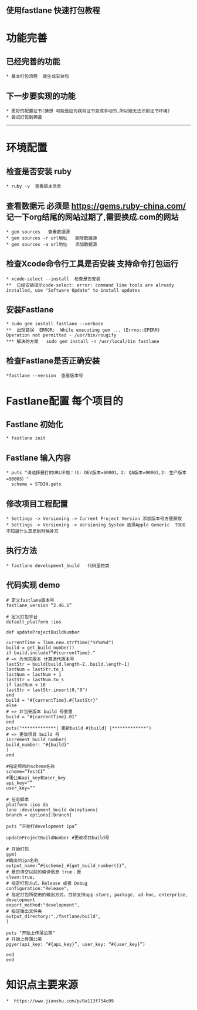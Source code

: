 使用fastlane 快速打包教程
-------------------------------------
# 功能完善
## 已经完善的功能
	* 基本打包流程  能生成安装包

## 下一步要实现的功能
	* 更好的配置证书(猜想 可能是应为我将证书变成手动的,所以她无法识别证书环境)
	* 尝试打包到禅道
******************************************************	
# 环境配置
## 检查是否安装 ruby
   	* ruby -v  查看版本信息
## 查看数据元  必须是 https://gems.ruby-china.com/ 记一下org结尾的网站过期了,需要换成.com的网站
	* gem sources   查看数据源
	* gem sources -r url地址   删除数据源
	* gem sources -a url地址   添加数据源
## 检查Xcode命令行工具是否安装 支持命令打包运行
	* xcode-select --install  检查是否安装
	**  已经安装提示code-select: error: command line tools are already installed, use "Software Update" to install updates
## 安装Fastlane
	* sudo gem install fastlane --verbose
	**  出现错误  ERROR:  While executing gem ... (Errno::EPERM)
    Operation not permitted - /usr/bin/rougify
    *** 解决的方案   sudo gem install -n /usr/local/bin fastlane
## 检查Fastlane是否正确安装
	*fastlane --version  查看版本号
# Fastlane配置  每个项目的
## Fastlane 初始化
	* fastlane init  
## Fastlane 输入内容
    * puts "请选择要打的URL环境：（1: DEV版本=90001，2: QA版本=90002,3: 生产版本=90003）"      
      scheme = STDIN.gets
## 修改项目工程配置
	* Settings -> Versioning -> Current Project Version 添加版本号方便获取
	* Settings -> Versioning -> Versioning System 选择Apple Generic  TODO  不知道什么意思到时候补充
## 执行方法
	* fastlane development_build   代码里的类
## 代码实现 demo

    # 定义fastlane版本号
    fastlane_version “2.46.1” 
    
    # 定义打包平台
    default_platform :ios
    
    def updateProjectBuildNumber
    
    currentTime = Time.new.strftime("%Y%m%d")
    build = get_build_number()
    if build.include?"#{currentTime}."
    # => 为当天版本 计算迭代版本号
    lastStr = build[build.length-2..build.length-1]
    lastNum = lastStr.to_i
    lastNum = lastNum + 1
    lastStr = lastNum.to_s
    if lastNum < 10
    lastStr = lastStr.insert(0,"0")
    end
    build = "#{currentTime}.#{lastStr}"
    else
    # => 非当天版本 build 号重置
    build = "#{currentTime}.01"
    end
    puts("*************| 更新build #{build} |*************")
    # => 更改项目 build 号
    increment_build_number(
    build_number: "#{build}"
    )
    end
    
    #指定项目的scheme名称
    scheme=“TestCI”
    #蒲公英api_key和user_key
    api_key=“”
    user_key=“”
    
    # 任务脚本
    platform :ios do
    lane :development_build do|options|
    branch = options[:branch]
    
    puts “开始打development ipa”
    
    updateProjectBuildNumber #更改项目build号
    
    # 开始打包
    gym(
    #输出的ipa名称
    output_name:”#{scheme}_#{get_build_number()}”,
    # 是否清空以前的编译信息 true：是
    clean:true,
    # 指定打包方式，Release 或者 Debug
    configuration:"Release",
    # 指定打包所使用的输出方式，目前支持app-store, package, ad-hoc, enterprise, development
    export_method:"development",
    # 指定输出文件夹
    output_directory:"./fastlane/build",
    )
    
    puts "开始上传蒲公英"
    # 开始上传蒲公英
    pgyer(api_key: “#{api_key}”, user_key: “#{user_key}”)
    
    end
    end


# 知识点主要来源
 	*  https://www.jianshu.com/p/0a113f754c09
